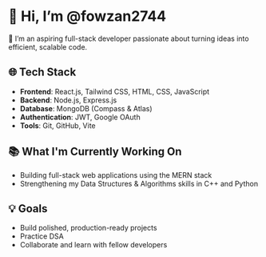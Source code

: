 # 👋 Hi, I’m @fowzan2744

🔧 I’m an aspiring full-stack developer passionate about turning ideas into efficient, scalable code.

## 🌐 Tech Stack
- **Frontend**: React.js, Tailwind CSS, HTML, CSS, JavaScript
- **Backend**: Node.js, Express.js
- **Database**: MongoDB (Compass & Atlas)
- **Authentication**: JWT, Google OAuth
- **Tools**: Git, GitHub, Vite

## 📚 What I'm Currently Working On
- Building full-stack web applications using the MERN stack
- Strengthening my Data Structures & Algorithms skills in C++ and Python

## 💡 Goals
- Build polished, production-ready projects
- Practice DSA
- Collaborate and learn with fellow developers

<!---
fowzan2744/fowzan2744 is a ✨ special ✨ repository because its `README.md` (this file) appears on your GitHub profile.
You can click the Preview link to take a look at your changes.
--->
